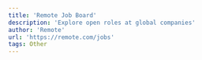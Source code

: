 ```yaml
---
title: 'Remote Job Board'
description: 'Explore open roles at global companies'
author: 'Remote'
url: 'https://remote.com/jobs'
tags: Other
---
```

